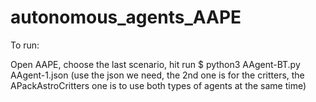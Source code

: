 # autonomous_agents_AAPE

To run:

Open AAPE, 
choose the last scenario, hit run
$ python3 AAgent-BT.py AAgent-1.json
(use the json we need, the 2nd one is for the critters, the APackAstroCritters one is to use both types of agents at the same time)
